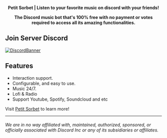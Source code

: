 <div align="center">
  <strong>
      <p>Petit Sorbet | Listen to your favorite music on discord with your friends!</p>
    <p>The Discord music bot that's 100% free with no payment or votes required to access all its amazing functionalities.</p>
  </strong>
<h3 align="center">

</h3>
</div>

## Join Server Discord
  [![DiscordBanner](https://invidget.switchblade.xyz/4u9dVvZ7t7)](https://discord.gg/4u9dVvZ7t7)


## Features
- Interaction support.
- Configurable, and easy to use.
- Music 24/7.
- Lofi & Radio
- Support Youtube, Spotify, Soundcloud and etc

Visit [Petit Sorbet](https://petitsorbet.com/) to learn more!

----

###### We are in no way affiliated with, maintained, authorized, sponsored, or officially associated with Discord Inc or any of its subsidiaries or affiliates.
